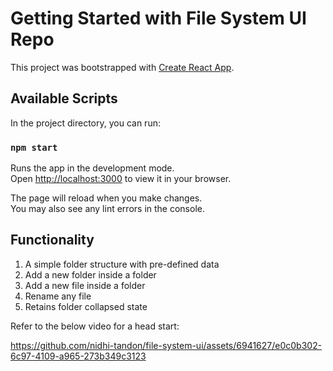 # Getting Started with File System UI Repo

This project was bootstrapped with [Create React App](https://github.com/facebook/create-react-app).

## Available Scripts

In the project directory, you can run:

### `npm start`

Runs the app in the development mode.\
Open [http://localhost:3000](http://localhost:3000) to view it in your browser.

The page will reload when you make changes.\
You may also see any lint errors in the console.

## Functionality 
1. A simple folder structure with pre-defined data
2. Add a new folder inside a folder 
3. Add a new file inside a folder 
4. Rename any file 
5. Retains folder collapsed state 


Refer to the below video for a head start: 




https://github.com/nidhi-tandon/file-system-ui/assets/6941627/e0c0b302-6c97-4109-a965-273b349c3123



